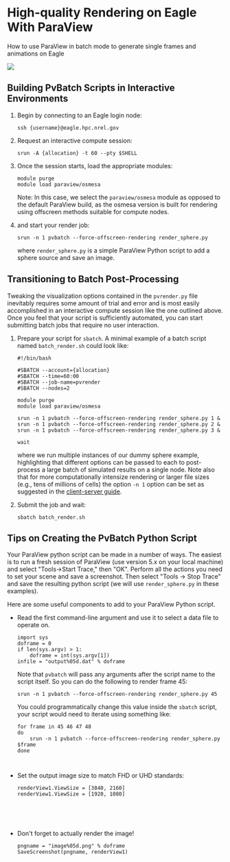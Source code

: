 # High-quality Rendering on Eagle With ParaView 

How to use ParaView in batch mode to generate single frames and animations on Eagle

![](/assets/paraview.png)

## Building PvBatch Scripts in Interactive Environments  

1.  Begin by connecting to an Eagle login node:

        ssh {username}@eagle.hpc.nrel.gov

2.  Request an interactive compute session:

        srun -A {allocation} -t 60 --pty $SHELL

3.  Once the session starts, load the appropriate modules:  

        module purge
        module load paraview/osmesa

    Note: In this case, we select the `paraview/osmesa` module as opposed to the default ParaView build, 
    as the osmesa version is built for rendering using offscreen methods suitable for compute nodes.

4.  and start your render job:  

        srun -n 1 pvbatch --force-offscreen-rendering render_sphere.py

    where `render_sphere.py` is a simple ParaView Python script to add a sphere source and 
    save an image.

## Transitioning to Batch Post-Processing   

Tweaking the visualization options contained in the `pvrender.py` file inevitably requires some amount of trial 
and error and is most easily accomplished in an interactive compute session like the one outlined above.  Once 
you feel that your script is sufficiently automated, you can start submitting batch jobs that require no user interaction.

1.  Prepare your script for `sbatch`. A minimal example of a batch script named `batch_render.sh` could look like:  

        #!/bin/bash

        #SBATCH --account={allocation}
        #SBATCH --time=60:00
        #SBATCH --job-name=pvrender
        #SBATCH --nodes=2

        module purge
        module load paraview/osmesa

        srun -n 1 pvbatch --force-offscreen-rendering render_sphere.py 1 &
        srun -n 1 pvbatch --force-offscreen-rendering render_sphere.py 2 &
        srun -n 1 pvbatch --force-offscreen-rendering render_sphere.py 3 &

        wait

    where we run multiple instances of our dummy sphere example, highlighting that different options can be
    passed to each to post-process a large batch of simulated results on a single node.  Note also that for more 
    computationally intensize rendering or larger file sizes (e.g., tens of millions of cells) the option `-n 1` 
    option can be set as suggested in the [client-server guide](client_server_setup.md).


2.  Submit the job and wait:  

        sbatch batch_render.sh


## Tips on Creating the PvBatch Python Script

Your ParaView python script can be made in a number of ways. The easiest
is to run a fresh session of ParaView (use version 5.x on your local
machine) and select "Tools→Start Trace," then "OK". Perform all the
actions you need to set your scene and save a screenshot. Then select
"Tools → Stop Trace" and save the resulting python script (we will use
`render_sphere.py` in these examples).
 

Here are some useful components to add to your ParaView Python script.

-   Read the first command-line argument and use it to select a data
    file to operate on.  

        import sys
        doframe = 0
        if len(sys.argv) > 1:
            doframe = int(sys.argv[1])
        infile = "output%05d.dat" % doframe

    Note that `pvbatch` will pass any arguments after the script name to
    the script itself. So you can do the following to render frame 45:

        srun -n 1 pvbatch --force-offscreen-rendering render_sphere.py 45

    You could programmatically change this value inside the `sbatch` script, your script would need
    to iterate using something like:

        for frame in 45 46 47 48
        do
            srun -n 1 pvbatch --force-offscreen-rendering render_sphere.py $frame
        done

<!--     And you would need to submit the script as such:

        sbatch -F "45" batchrender.sh -->

     

-   Set the output image size to match FHD or UHD standards:

        renderView1.ViewSize = [3840, 2160]
        renderView1.ViewSize = [1920, 1080]

     

<!-- -   Enable OSPRay rendering and set parameters for high-quality output:

        renderView1.LightScale = 1.5
        renderView1.AmbientSamples = 4
        renderView1.SamplesPerPixel = 9
        renderView1.Shadows = 1
        renderView1.EnableOSPRay = 1

 -->     

-   Don't forget to actually render the image!

        pngname = "image%05d.png" % doframe
        SaveScreenshot(pngname, renderView1)

 

 

<!-- Attachments:
------------

![](images/icons/bullet_blue.gif)
[frame0100\_img3sm.png](attachments/18594270/28148762.png) (image/png)  

Document generated by Confluence on 2019-04-03 10:15

[Atlassian](http://www.atlassian.com/)
 -->